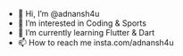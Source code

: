 - 👋 Hi, I’m @adnansh4u
- 👀 I’m interested in Coding & Sports
- 🌱 I’m currently learning Flutter & Dart
- 📫 How to reach me insta.com/adnansh4u

<!---
adnansh4u/adnansh4u is a ✨ special ✨ repository because its `README.md` (this file) appears on your GitHub profile.
You can click the Preview link to take a look at your changes.
--->
